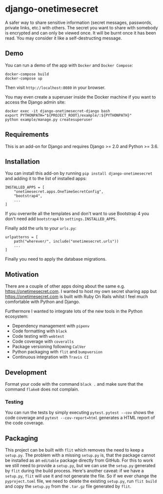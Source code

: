 # django-onetimesecret

A safer way to share sensitive information (secret messages, passwords, private links, etc.)
with others. The secret you want to share with somebody is encrypted and can
only be viewed once. It will be burnt once it has been read. You may consider it
like a self-destructing message.


## Demo

You can run a demo of the app with `Docker` and `Docker Compose`:

    docker-compose build
    docker-compose up
    
Then visit `http://localhost:8080` in your browser.

You may even create a superuser inside the Docker machine if you want to access the Django admin site:

    docker exec -it django-onetimesecret-django bash
    export PYTHONPATH="${PROJECT_ROOT}/example/:${PYTHONPATH}" 
    python example/manage.py createsuperuser


## Requirements

This is an add-on for Django and requires Django >= 2.0 and Python >= 3.6.


## Installation

You can install this add-on by running `pip install django-onetimesecret` and adding it to 
the list of installed apps:

    INSTALLED_APPS = [
        "onetimesecret.apps.OneTimeSecretConfig",
        "bootstrap4",
        ...
    ]
    
If you overwrite all the templates and don't want to use Bootstrap 4 you don't need 
add `bootstrap4` to `settings.INSTALLED_APPS`.

Finally add the urls to your `urls.py`:

    urlpatterns = [
        path("wherever/", include("onetimesecret.urls"))
        ...
    ]
    
Finally you need to apply the database migrations.
    
    
## Motivation

There are a couple of other apps doing about the same e.g. https://onetimesecret.com. I wanted to 
host my own secret sharing app but https://onetimesecret.com is built with Ruby On Rails whilst 
I feel much comfortable with Python and Django.

Furthermore I wanted to integrate lots of the new tools in the Python ecosystem:

- Dependency management with `pipenv`
- Code formatting with `black`
- Code testing with `webtest`
- Code coverage with `coveralls`
- Package versioning following `CalVer`
- Python packaging with `flit` and `bumpversion`
- Continuous integration with `Travis CI`


## Development

Format your code with the command `black .` and make sure that the command `flake8` does not complain.

### Testing

You can run the tests by simply executing `pytest`. `pytest --cov` shows the code coverage and 
`pytest --cov-report=html` generates a HTML report of the code coverage.


## Packaging

This project can be built with `flit` which removes the need to keep a `setup.py`. The problem 
with a missing `setup.py` is, that the package cannot be installed as an `editable` 
package directly from GitHub. For this to work we still need to provide a `setup.py`, but we can
use the `setup.py` generated by `flit` during the build process. Here's another caveat: if 
we have a `setup.py`, `flit` will use it and not generate the file. So if we ever change the 
`pyproject.toml` file, we need to delete the existing `setup.py`, run `flit build` and copy
the `setup.py` from the `.tar.gz` file generated by `flit`.

